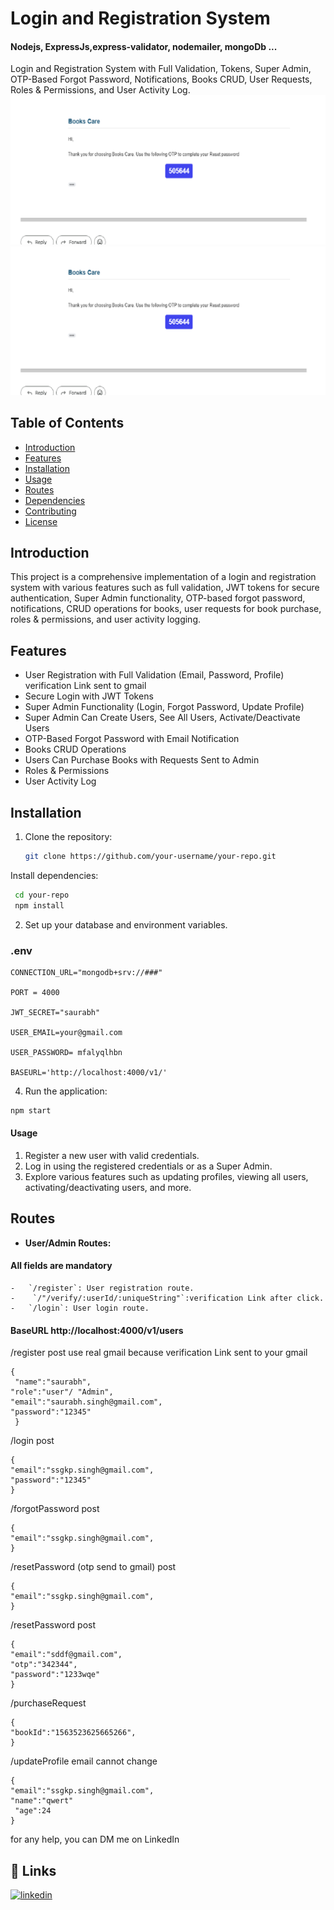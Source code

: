 # Login and Registration System
#### Nodejs, ExpressJs,express-validator, nodemailer, mongoDb ...
Login and Registration System with Full Validation, Tokens, Super Admin, OTP-Based Forgot Password, Notifications, Books CRUD, User Requests, Roles & Permissions, and User Activity Log.
 ![ image info](./img/verification.png)
  ![ image info](./img/otp.png)
## Table of Contents

- [Introduction](#introduction)
- [Features](#features)
- [Installation](#installation)
- [Usage](#usage)
- [Routes](#routes)
- [Dependencies](#dependencies)
- [Contributing](#contributing)
- [License](#license)

## Introduction

This project is a comprehensive implementation of a login and registration system with various features such as full validation, JWT tokens for secure authentication, Super Admin functionality, OTP-based forgot password, notifications, CRUD operations for books, user requests for book purchase, roles & permissions, and user activity logging.

## Features

- User Registration with Full Validation (Email, Password, Profile) verification Link sent to gmail
- Secure Login with JWT Tokens
- Super Admin Functionality (Login, Forgot Password, Update Profile)
- Super Admin Can Create Users, See All Users, Activate/Deactivate Users
- OTP-Based Forgot Password with Email Notification
- Books CRUD Operations
- Users Can Purchase Books with Requests Sent to Admin
- Roles & Permissions
- User Activity Log

## Installation

1. Clone the repository:

   ```bash
   git clone https://github.com/your-username/your-repo.git
Install dependencies:
```bash
 cd your-repo 
 npm install
```

2. Set up your database and environment variables.   
 ### .env
```
CONNECTION_URL="mongodb+srv://###"

PORT = 4000

JWT_SECRET="saurabh"

USER_EMAIL=your@gmail.com

USER_PASSWORD= mfalyqlhbn

BASEURL='http://localhost:4000/v1/'
```
4.  Run the application:

```bash
npm start
```

#### Usage
1.  Register a new user with valid credentials.
2.  Log in using the registered credentials or as a Super Admin.
3.  Explore various features such as updating profiles, viewing all users, activating/deactivating users, and more.
## Routes

-   **User/Admin Routes:**
   #### All fields are mandatory
    -   `/register`: User registration route.
    -    `/"/verify/:userId/:uniqueString"`:verification Link after click.
    -   `/login`: User login route.
  #### BaseURL  http://localhost:4000/v1/users
 /register 
 post
 use real gmail because verification Link sent to your gmail
``` 
{
 "name":"saurabh",
"role":"user"/ "Admin",
"email":"saurabh.singh@gmail.com",
"password":"12345"
 }
```
/login
post
```
{
"email":"ssgkp.singh@gmail.com",
"password":"12345"
}
```
/forgotPassword
post
```
{
"email":"ssgkp.singh@gmail.com",
}
```
/resetPassword   (otp send to gmail)
post
```
{
"email":"ssgkp.singh@gmail.com",
}
```
/resetPassword
post
```
{
"email":"sddf@gmail.com", 
"otp":"342344",
"password":"1233wqe"
}
```
/purchaseRequest
```
{
"bookId":"1563523625665266",
}
```
/updateProfile
email cannot change
```
{
"email":"ssgkp.singh@gmail.com",
"name":"qwert"
 "age":24
}
```


for any help, you can DM me on LinkedIn
## 🔗 Links

[![linkedin](https://img.shields.io/badge/linkedin-0A66C2?style=for-the-badge&logo=linkedin&logoColor=white)](https://www.linkedin.com/in/saurabh-singh-841590192)